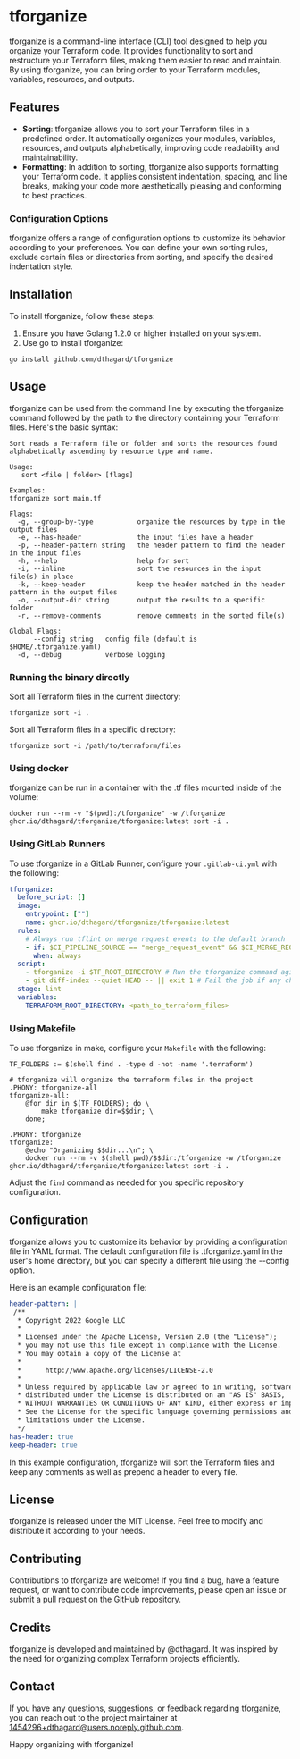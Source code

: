 # tforganize

tforganize is a command-line interface (CLI) tool designed to help you organize your Terraform code. It provides functionality to sort and restructure your Terraform files, making them easier to read and maintain. By using tforganize, you can bring order to your Terraform modules, variables, resources, and outputs.

## Features

- **Sorting**: tforganize allows you to sort your Terraform files in a predefined order. It automatically organizes your modules, variables, resources, and outputs alphabetically, improving code readability and maintainability.
- **Formatting**: In addition to sorting, tforganize also supports formatting your Terraform code. It applies consistent indentation, spacing, and line breaks, making your code more aesthetically pleasing and conforming to best practices.

### Configuration Options

tforganize offers a range of configuration options to customize its behavior according to your preferences. You can define your own sorting rules, exclude certain files or directories from sorting, and specify the desired indentation style.

## Installation

To install tforganize, follow these steps:

1. Ensure you have Golang 1.2.0 or higher installed on your system.
1. Use go to install tforganize:

```shell
go install github.com/dthagard/tforganize
```

## Usage

tforganize can be used from the command line by executing the tforganize command followed by the path to the directory containing your Terraform files. Here's the basic syntax:

```shell
Sort reads a Terraform file or folder and sorts the resources found alphabetically ascending by resource type and name.

Usage:
   sort <file | folder> [flags]

Examples:
tforganize sort main.tf

Flags:
  -g, --group-by-type           organize the resources by type in the output files
  -e, --has-header              the input files have a header
  -p, --header-pattern string   the header pattern to find the header in the input files
  -h, --help                    help for sort
  -i, --inline                  sort the resources in the input file(s) in place
  -k, --keep-header             keep the header matched in the header pattern in the output files
  -o, --output-dir string       output the results to a specific folder
  -r, --remove-comments         remove comments in the sorted file(s)

Global Flags:
      --config string   config file (default is $HOME/.tforganize.yaml)
  -d, --debug           verbose logging
```

### Running the binary directly

Sort all Terraform files in the current directory:

```shell
tforganize sort -i .
```

Sort all Terraform files in a specific directory:

```shell
tforganize sort -i /path/to/terraform/files
```

### Using docker

tforganize can be run in a container with the .tf files mounted inside of the volume:

```shell
docker run --rm -v "$(pwd):/tforganize" -w /tforganize ghcr.io/dthagard/tforganize/tforganize:latest sort -i .
```

### Using GitLab Runners

To use tforganize in a GitLab Runner, configure your `.gitlab-ci.yml` with the following:

```yaml
tforganize:
  before_script: []
  image:
    entrypoint: [""]
    name: ghcr.io/dthagard/tforganize/tforganize:latest
  rules:
    # Always run tflint on merge request events to the default branch
    - if: $CI_PIPELINE_SOURCE == "merge_request_event" && $CI_MERGE_REQUEST_TARGET_BRANCH_NAME == $CI_DEFAULT_BRANCH
      when: always
  script:
    - tforganize -i $TF_ROOT_DIRECTORY # Run the tforganize command aginst the Terraform directory
    - git diff-index --quiet HEAD -- || exit 1 # Fail the job if any changes are detected
  stage: lint
  variables:
    TERRAFORM_ROOT_DIRECTORY: <path_to_terraform_files>
```

### Using Makefile

To use tforganize in make, configure your `Makefile` with the following:

```shell
TF_FOLDERS := $(shell find . -type d -not -name '.terraform')

# tforganize will organize the terraform files in the project
.PHONY: tforganize-all
tforganize-all:
    @for dir in $(TF_FOLDERS); do \
        make tforganize dir=$$dir; \
    done;

.PHONY: tforganize
tforganize:
    @echo "Organizing $$dir...\n"; \
    docker run --rm -v $(shell pwd)/$$dir:/tforganize -w /tforganize ghcr.io/dthagard/tforganize/tforganize:latest sort -i .
```

Adjust the `find` command as needed for you specific repository configuration.

## Configuration

tforganize allows you to customize its behavior by providing a configuration file in YAML format. The default configuration file is .tforganize.yaml in the user's home directory, but you can specify a different file using the --config option.

Here is an example configuration file:

```yaml
header-pattern: |
 /**
  * Copyright 2022 Google LLC
  *
  * Licensed under the Apache License, Version 2.0 (the "License");
  * you may not use this file except in compliance with the License.
  * You may obtain a copy of the License at
  *
  *      http://www.apache.org/licenses/LICENSE-2.0
  *
  * Unless required by applicable law or agreed to in writing, software
  * distributed under the License is distributed on an "AS IS" BASIS,
  * WITHOUT WARRANTIES OR CONDITIONS OF ANY KIND, either express or implied.
  * See the License for the specific language governing permissions and
  * limitations under the License.
  */
has-header: true
keep-header: true
```

In this example configuration, tforganize will sort the Terraform files and keep any comments as well as prepend a header to every file.

## License

tforganize is released under the MIT License. Feel free to modify and distribute it according to your needs.

## Contributing

Contributions to tforganize are welcome! If you find a bug, have a feature request, or want to contribute code improvements, please open an issue or submit a pull request on the GitHub repository.

## Credits

tforganize is developed and maintained by @dthagard. It was inspired by the need for organizing complex Terraform projects efficiently.

## Contact

If you have any questions, suggestions, or feedback regarding tforganize, you can reach out to the project maintainer at 1454296+dthagard@users.noreply.github.com.

Happy organizing with tforganize!